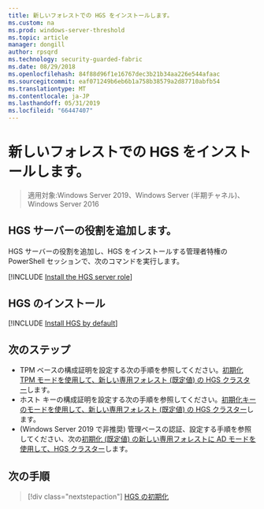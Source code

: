 ```yaml
---
title: 新しいフォレストでの HGS をインストールします。
ms.custom: na
ms.prod: windows-server-threshold
ms.topic: article
manager: dongill
author: rpsqrd
ms.technology: security-guarded-fabric
ms.date: 08/29/2018
ms.openlocfilehash: 84f88d96f1e16767dec3b21b34aa226e544afaac
ms.sourcegitcommit: eaf071249b6eb6b1a758b38579a2d87710abfb54
ms.translationtype: MT
ms.contentlocale: ja-JP
ms.lasthandoff: 05/31/2019
ms.locfileid: "66447407"
---
```

# <a name="install-hgs-in-a-new-forest"></a>新しいフォレストでの HGS をインストールします。 

>適用対象:Windows Server 2019、Windows Server (半期チャネル)、Windows Server 2016

## <a name="add-the-hgs-server-role"></a>HGS サーバーの役割を追加します。

HGS サーバーの役割を追加し、HGS をインストールする管理者特権の PowerShell セッションで、次のコマンドを実行します。

[!INCLUDE [Install the HGS server role](../../../includes/guarded-fabric-install-hgs-server-role.md)] 

## <a name="install-hgs"></a>HGS のインストール 

[!INCLUDE [Install HGS by default](../../../includes/install-hgs-default.md)] 

## <a name="next-steps"></a>次のステップ

- TPM ベースの構成証明を設定する次の手順を参照してください。[初期化 TPM モードを使用して、新しい専用フォレスト (既定値) の HGS クラスター](guarded-fabric-initialize-hgs-tpm-mode-default.md)します。
- ホスト キーの構成証明を設定する次の手順を参照してください。[初期化キーのモードを使用して、新しい専用フォレスト (既定値) の HGS クラスター](guarded-fabric-initialize-hgs-key-mode-default.md)します。
- (Windows Server 2019 で非推奨) 管理ベースの認証、設定する手順を参照してください、次の[初期化 (既定値) の新しい専用フォレストに AD モードを使用して、HGS クラスター](guarded-fabric-initialize-hgs-ad-mode-default.md)します。

## <a name="next-step"></a>次の手順

> [!div class="nextstepaction"]
> [HGS の初期化](guarded-fabric-initialize-hgs.md)


